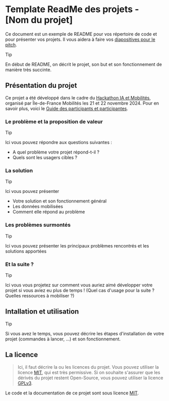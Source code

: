# Template ReadMe des projets - [Nom du projet]

Ce document est un exemple de README pour vos répertoire de code et pour présenter vos projets. Il vous aidera à faire vos [diapositives pour le pitch](https://drive.google.com/drive/folders/1vLBmRBrxpfShEAYoV-zvcG5gqgtjXH0v?usp=sharing). 

> [!TIP]
> En début de README, on décrit le projet, son but et son fonctionnement de manière très succinte.

## Présentation du projet

Ce projet a été développé dans le cadre du [Hackathon IA et Mobilités](https://www.iledefrance-mobilites.fr/actualites/hackathon-2024-ia-et-mobilites), organisé par Île-de-France Mobilités les 21 et 22 novembre 2024. Pour en savoir plus, voici le [Guide des participants et participantes](https://github.com/IleDeFranceMobilites/hackathon_ia_mobilites_2024).


### Le problème et la proposition de valeur 
> [!TIP]
> Ici vous pouvez répondre aux questions suivantes : 
> - A quel problème votre projet répond-t-il ?
> - Quels sont les usagers cibles ? 


### La solution
> [!TIP]
> Ici vous pouvez présenter 
> - Votre solution et son fonctionnement général
> - Les données mobilisées
> - Comment elle répond au problème

### Les problèmes surmontés
> [!TIP]
> Ici vous pouvez présenter les principaux problèmes rencontrés et les solutions apportées

### Et la suite ? 
> [!TIP]
> Ici vous vous projetez sur comment vous auriez aimé développer votre projet si vous aviez eu plus de temps ! (Quel cas d'usage pour la suite ? Quelles ressources à mobiliser ?)


## Intallation et utilisation
> [!TIP]
> Si vous avez le temps, vous pouvez décrire les étapes d'installation de votre projet (commandes à lancer, ...) et son fonctionnement.



## La licence
> Ici, il faut décrire la ou les licences du projet. Vous pouvez utiliser la licence [MIT](https://github.com/git/git-scm.com/blob/main/MIT-LICENSE.txt), qui est très permissive. Si on souhaite s'assurer que les dérivés du projet restent Open-Source, vous pouvez utiliser la licence [GPLv3](https://github.com/Illumina/licenses/blob/master/gpl-3.0.txt).

Le code et la documentation de ce projet sont sous licence [MIT](LICENSE).
